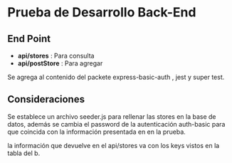 # Prueba de Desarrollo Back-End
## End Point
- **api/stores** : Para consulta
- **api/postStore** : Para agregar 

Se agrega al contenido del packete express-basic-auth , jest y super test.

## Consideraciones

Se establece un archivo seeder.js para rellenar las stores en la base de datos, además se cambia el password de la autenticación auth-basic para que coincida con la información presentada en en la prueba. 

la información que devuelve en el api/stores va con los keys vistos en la tabla del b.
